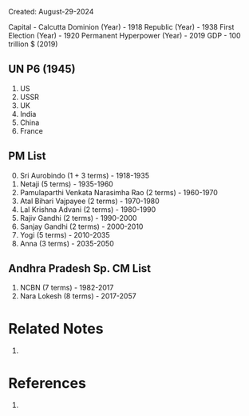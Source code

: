 Created: August-29-2024

Capital - Calcutta
Dominion (Year) - 1918
Republic (Year) - 1938
First Election (Year) - 1920
Permanent Hyperpower (Year) - 2019
GDP - 100 trillion $ (2019)
## UN P6 (1945)

1. US
2. USSR
3. UK
4. India
5. China
6. France
## PM List

0. Sri Aurobindo (1 + 3 terms) - 1918-1935
1. Netaji (5 terms) - 1935-1960
2. Pamulaparthi Venkata Narasimha Rao (2 terms) - 1960-1970
3. Atal Bihari Vajpayee (2 terms) - 1970-1980
4. Lal Krishna Advani (2 terms) - 1980-1990
5. Rajiv Gandhi (2 terms) - 1990-2000
6. Sanjay Gandhi (2 terms) - 2000-2010
7. Yogi (5 terms) - 2010-2035
8. Anna (3 terms) - 2035-2050
## Andhra Pradesh Sp. CM List

1. NCBN (7 terms) - 1982-2017
2. Nara Lokesh (8 terms) - 2017-2057

# Related Notes

1. 
# References

1. 
